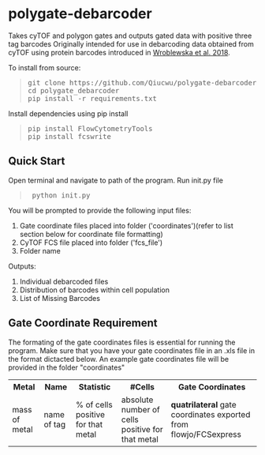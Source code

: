 # polygate-debarcoder
Takes cyTOF and polygon gates and outputs gated data with positive three tag barcodes
Originally intended for use in debarcoding data obtained from cyTOF using protein barcodes introduced in  <a href="https://www.sciencedirect.com/science/article/pii/S0092867418312340?via%3Dihub">Wroblewska et al. 2018</a>.

To install from source:
<blockquote>
<pre>git clone https://github.com/Qiucwu/polygate-debarcoder 
cd polygate_debarcoder
pip install -r requirements.txt </pre>
</blockquote>

Install dependencies using pip install
<blockquote>
<pre>pip install FlowCytometryTools
pip install fcswrite </pre>
</blockquote>


## Quick Start
Open terminal and navigate to path of the program. Run init.py file
<blockquote> 
  <pre> python init.py </pre> </blockquote>
<p> You will be prompted to provide the following input files: </p>
<ol>
  <li>Gate coordinate files placed into folder ('coordinates')(refer to list section below for coordinate file formatting)</li>
  <li>CyTOF FCS file placed into folder ('fcs_file')</li>
  <li>Folder name</li>
</ol>
<p> Outputs: </p>
<ol>
  <li>Individual debarcoded files</li>
  <li>Distribution of barcodes within cell population</li>
  <li>List of Missing Barcodes</li>
</ol>

## Gate Coordinate Requirement
The formating of the gate coordinates files is essential for running the program. Make sure that you have your gate coordinates file in an .xls file in the format dictacted below. An example gate coordinates file will be provided in the folder "coordinates"
<table> <tr> <th>Metal</th>	<th>Name</th>	<th>Statistic</th>	<th>#Cells</th>	<th>Gate Coordinates</th> </tr>
  <tr> <td> mass of metal </td>
    <td> name of tag </td>
    <td> % of cells positive for that metal </td>
    <td> absolute number of cells positive for that metal </td>
    <td> <b>quatrilateral</b> gate coordinates exported from flowjo/FCSexpress </td>
  </tr>
  </table>
 

